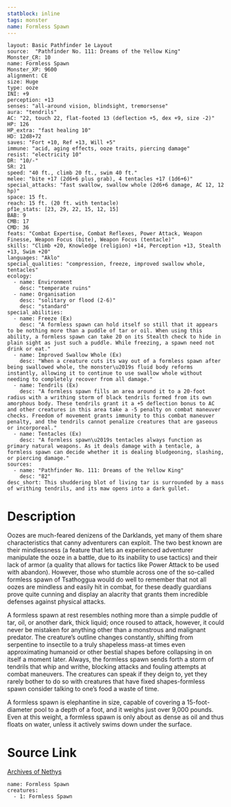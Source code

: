 ```yaml
---
statblock: inline
tags: monster
name: Formless Spawn
---
```

```statblock
layout: Basic Pathfinder 1e Layout
source:  "Pathfinder No. 111: Dreams of the Yellow King"
Monster_CR: 10
name: Formless Spawn
Monster_XP: 9600
alignment: CE
size: Huge
type: ooze
INI: +9
perception: +13
senses: "all-around vision, blindsight, tremorsense"
aura: "tendrils"
AC: "22, touch 22, flat-footed 13 (deflection +5, dex +9, size -2)"
HP: 126
HP_extra: "fast healing 10"
HD: 12d8+72
saves: "Fort +10, Ref +13, Will +5"
immune: "acid, aging effects, ooze traits, piercing damage"
resist: "electricity 10"
DR: "10/-"
SR: 21
speed: "40 ft., climb 20 ft., swim 40 ft."
melee: "bite +17 (2d6+6 plus grab), 4 tentacles +17 (1d6+6)"
special_attacks: "fast swallow, swallow whole (2d6+6 damage, AC 12, 12 hp)"
space: 15 ft.
reach: 15 ft. (20 ft. with tentacle)
pf1e_stats: [23, 29, 22, 15, 12, 15]
BAB: 9
CMB: 17
CMD: 36
feats: "Combat Expertise, Combat Reflexes, Power Attack, Weapon Finesse, Weapon Focus (bite), Weapon Focus (tentacle)"
skills: "Climb +20, Knowledge (religion) +14, Perception +13, Stealth +13, Swim +20"
languages: "Aklo"
special_qualities: "compression, freeze, improved swallow whole, tentacles"
ecology:
  - name: Environment
    desc: "temperate ruins"
  - name: Organisation
    desc: "solitary or flood (2-6)"
    desc: "standard"
special_abilities:
  - name: Freeze (Ex)
    desc: "A formless spawn can hold itself so still that it appears to be nothing more than a puddle of tar or oil. When using this ability, a formless spawn can take 20 on its Stealth check to hide in plain sight as just such a puddle. While freezing, a spawn need not drink or eat."
  - name: Improved Swallow Whole (Ex)
    desc: "When a creature cuts its way out of a formless spawn after being swallowed whole, the monster\u2019s fluid body reforms instantly, allowing it to continue to use swallow whole without needing to completely recover from all damage."
  - name: Tendrils (Ex)
    desc: "A formless spawn fills an area around it to a 20-foot radius with a writhing storm of black tendrils formed from its own amorphous body. These tendrils grant it a +5 deflection bonus to AC and other creatures in this area take a -5 penalty on combat maneuver checks. Freedom of movement grants immunity to this combat maneuver penalty, and the tendrils cannot penalize creatures that are gaseous or incorporeal."
  - name: Tentacles (Ex)
    desc: "A formless spawn\u2019s tentacles always function as primary natural weapons. As it deals damage with a tentacle, a formless spawn can decide whether it is dealing bludgeoning, slashing, or piercing damage."
sources:
  - name: "Pathfinder No. 111: Dreams of the Yellow King"
    desc: "82"
desc_short: This shuddering blot of living tar is surrounded by a mass of writhing tendrils, and its maw opens into a dark gullet.
```
# Description
Oozes are much-feared denizens of the Darklands, yet many of them share characteristics that canny adventurers can exploit. The two best known are their mindlessness (a feature that lets an experienced adventurer manipulate the ooze in a battle, due to its inability to use tactics) and their lack of armor (a quality that allows for tactics like Power Attack to be used with abandon). However, those who stumble across one of the so-called formless spawn of Tsathoggua would do well to remember that not all oozes are mindless and easily hit in combat, for these deadly guardians prove quite cunning and display an alacrity that grants them incredible defenses against physical attacks.

A formless spawn at rest resembles nothing more than a simple puddle of tar, oil, or another dark, thick liquid; once roused to attack, however, it could never be mistaken for anything other than a monstrous and malignant predator. The creature’s outline changes constantly, shifting from serpentine to insectile to a truly shapeless mass-at times even approximating humanoid or other bestial shapes before collapsing in on itself a moment later. Always, the formless spawn sends forth a storm of tendrils that whip and writhe, blocking attacks and fouling attempts at combat maneuvers. The creatures can speak if they deign to, yet they rarely bother to do so with creatures that have fixed shapes-formless spawn consider talking to one’s food a waste of time.

A formless spawn is elephantine in size, capable of covering a 15-foot-diameter pool to a depth of a foot, and it weighs just over 9,000 pounds. Even at this weight, a formless spawn is only about as dense as oil and thus floats on water, unless it actively swims down under the surface.
# Source Link
[Archives of Nethys](https://aonprd.com/MonsterDisplay.aspx?ItemName=Formless%20Spawn)
```encounter-table
name: Formless Spawn
creatures:
  - 1: Formless Spawn
```
